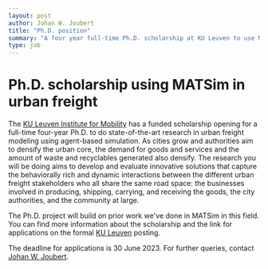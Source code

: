 ```yaml
---
layout: post
author: Johan W. Joubert
title: "Ph.D. position"
summary: "A four year full-time Ph.D. scholarship at KU Leuven to use MATSim in modeling urban freight."
type: job
---
```


# Ph.D. scholarship using MATSim in urban freight

The [KU Leuven Institute for Mobility](https://www.kuleuven.be/lim) has a funded scholarship opening for a full-time four-year Ph.D. to do state-of-the-art research in urban freight modeling using agent-based simulation. As cities grow and authorities aim to densify the urban core, the demand for goods and services and the amount of waste and recyclables generated also densify. The research you will be doing aims to develop and evaluate innovative solutions that capture the behaviorally rich and dynamic interactions between the different urban freight stakeholders who all share the same road space: the businesses involved in producing, shipping, carrying, and receiving the goods, the city authorities, and the community at large. 

The Ph.D. project will build on prior work we've done in MATSim in this field. You can find more information about the scholarship and the link for applications on the formal [KU Leuven](https://www.kuleuven.be/personeel/jobsite/jobs/60212885) posting.

The deadline for applications is 30 June 2023. For further queries, contact [Johan W. Joubert](mailto:johan.joubert@kuleuven.be).